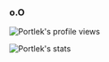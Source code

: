 ### o.O

![Portlek's profile views](https://komarev.com/ghpvc/?username=portlek)

![Portlek's stats](https://github-readme-stats.vercel.app/api?username=portlek&show_icons=true)
